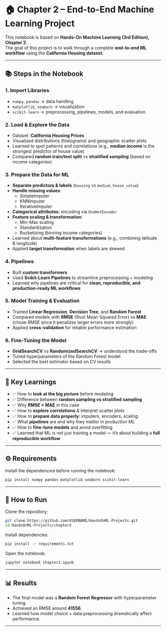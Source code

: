 # 🏠 Chapter 2 – End-to-End Machine Learning Project  

This notebook is based on **Hands-On Machine Learning (3rd Edition), Chapter 2**.  
The goal of this project is to walk through a complete **end-to-end ML workflow** using the **California Housing dataset**.  

---

## 📚 Steps in the Notebook  

### 1. Import Libraries  
- `numpy`, `pandas` → data handling  
- `matplotlib`, `seaborn` → visualization  
- `scikit-learn` → preprocessing, pipelines, models, and evaluation  

### 2. Load & Explore the Data  
- Dataset: **California Housing Prices**  
- Visualized distributions (histograms) and geographic scatter plots  
- Learned to spot patterns and correlations (e.g., **median income** is the strongest predictor of house value)  
- Compared **random train/test split** vs **stratified sampling** (based on income categories)  

### 3. Prepare the Data for ML  
- **Separate predictors & labels** (`housing` vs `median_house_value`)  
- **Handle missing values**:  
  - SimpleImputer  
  - KNNImputer  
  - IterativeImputer  
- **Categorical attributes**: encoding via `OneHotEncoder`  
- **Feature scaling & transformation**:  
  - Min-Max scaling  
  - Standardization  
  - Bucketizing (binning income categories)  
- Learned about **multi-feature transformations** (e.g., combining latitude & longitude)  
- Applied **target transformation** when labels are skewed  

### 4. Pipelines  
- Built **custom transformers**  
- Used **Scikit-Learn Pipelines** to streamline preprocessing + modeling  
- Learned why pipelines are critical for **clean, reproducible, and production-ready ML workflows**  

### 5. Model Training & Evaluation  
- Trained **Linear Regression**, **Decision Tree**, and **Random Forest**  
- Compared models with **RMSE** (Root Mean Squared Error) vs **MAE** (chose RMSE since it penalizes larger errors more strongly)  
- Applied **cross-validation** for reliable performance estimation  

### 6. Fine-Tuning the Model  
- **GridSearchCV** vs **RandomizedSearchCV** → understood the trade-offs  
- Tuned hyperparameters of the Random Forest model  
- Selected the best estimator based on CV results  

---

## 📖 Key Learnings  
- ✅ How to **look at the big picture** before modeling  
- ✅ Difference between **random sampling vs stratified sampling**  
- ✅ Why **RMSE > MAE** in this case  
- ✅ How to **explore correlations** & interpret scatter plots  
- ✅ How to **prepare data properly**: imputers, encoders, scaling  
- ✅ What **pipelines** are and why they matter in production ML  
- ✅ How to **fine-tune models** and avoid overfitting  
- ✅ Learned that ML is not just training a model — it’s about building a **full reproducible workflow**  

---

## ⚙️ Requirements  
Install the dependencies before running the notebook:  

```bash
pip install numpy pandas matplotlib seaborn scikit-learn
````

---

## 🚀 How to Run

Clone the repository:

```bash
git clone https://github.com/USERNAME/HandsOnML-Projects.git
cd HandsOnML-Projects/chapter2
```

Install dependencies:

```bash
pip install -r requirements.txt
```

Open the notebook:

```bash
jupyter notebook chapter2.ipynb
```

---

## 📊 Results

* The final model was a **Random Forest Regressor** with hyperparameter tuning.
* Achieved an RMSE around **41556**.
* Learned how model choice + data preprocessing dramatically affect performance.

---
